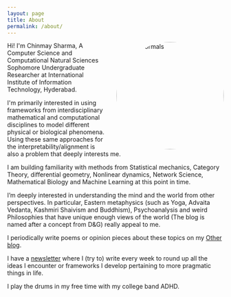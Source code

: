 ```yaml
---
layout: page
title: About
permalink: /about/
---
```


<style>
    .circular-image {
        float: right;
        margin-left: 20px;
        width: 250px; 
        height: 250px; 
        overflow: hidden;
        border-radius: 50%;
    }

    .circular-image img {
        width: 100%;
        height: auto;
    }
</style>

<div class="circular-image">
    <img src="blog/assets/img/Chinmay-about.jpg" alt="Me in Formals">
</div>

<p>Hi! I'm Chinmay Sharma, A Computer Science and Computational Natural Sciences Sophomore Undergraduate Researcher at International Institute of Information Technology, Hyderabad.</p>

<p>I'm primarily interested in using frameworks from interdisciplinary mathematical and computational disciplines to model different physical or biological phenomena. Using these same approaches for the interpretability/alignment is also a problem that deeply interests me.</p>

<p>I am building familiarity with methods from Statistical mechanics, Category Theory, differential geometry, Nonlinear dynamics, Network Science, Mathematical Biology and Machine Learning at this point in time.</p>

<p>I’m deeply interested in understanding the mind and the world from other perspectives. In particular, Eastern metaphysics (such as Yoga, Advaita Vedanta, Kashmiri Shaivism and Buddhism), Psychoanalysis and weird Philosophies that have unique enough views of the world (The blog is named after a concept from D&G) really appeal to me.</p>

<p>I periodically write poems or opinion pieces about these topics on my <a href="https://toomanycents.blogspot.com/">Other blog</a>.</p>

<p>I have a <a href="https://toomanycents.substack.com/">newsletter</a> where I (try to) write every week to round up all the ideas I encounter or frameworks I develop pertaining to more pragmatic things in life.</p>

<p>I play the drums in my free time with my college band ADHD.</p>
